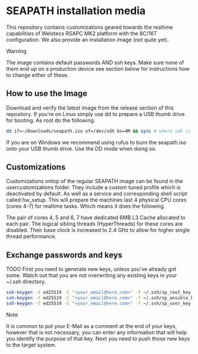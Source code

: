 # SEAPATH installation media

This repository contains customizations geared towards the realtime capabilities of
Welotecs RSAPC MK2 platform with the 8C/16T configuration. We also provide an installation image (not quite yet).
> [!WARNING]  
> The image contains default passwords AND ssh keys. Make sure none of them end up on a production device
> see section below for instructions how to change either of these.

## How to use the Image

Download and verify the latest image from the release section of this repository.
If you're on Linux simply use dd to prepare a USB thumb drive for booting.
As root do the following.
```bash
dd if=~/Downloads/seapath.iso of=/dev/sdX bs=4M && sync # where sdX is your thumbdrive
```
If you are on Windows we recommend using rufus to burn the seapath.iso onto your USB thumb drive.
Use the DD mode when doing so.

## Customizations

Customizations ontop of the regular SEAPATH image can be found in the usercustomizations folder.
They include a custom tuned profile which is deactivated by default. As well as a service
and corresponding shell script called hw_setup. This will prepare the machines last 4
physical CPU cores (cores 4-7) for realtime tasks. Which means it does the following.

The pair of cores 4, 5 and 6, 7 have dedicated 6MB L3 Cache allocated to each pair.
The logical sibling threads (HyperThreads) for these cores are disabled. Their base clock is
increased to 2.4 GHz to allow for higher single thread performance.

## Exchange passwords and keys

TODO
First you need to generate new keys, unless you've already got some.
Watch out that you are not overwriting any existing keys in your ~/.ssh directory.
```bash
ssh-keygen -t ed25519 -C "<your_email@here.com>" -f ~/.ssh/sp_root_key
ssh-keygen -t ed25519 -C "<your_email@here.com>" -f ~/.ssh/sp_ansible_key
ssh-keygen -t ed25519 -C "<your_email@here.com>" -f ~/.ssh/sp_user_key
```
> [!Note]
> It is common to put your E-Mail as a comment at the end of your keys, however that is not necessary,
> you can enter any information that will help you identify the purpose of that key.
Next you need to push those new keys to the target system.

